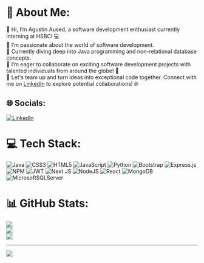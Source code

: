 # 💫 About Me:
👋 Hi, I’m Agustin Aused, a software development enthusiast currently interning at HSBC! 💻<br>👀 I’m passionate about the world of software development.<br>🌱 Currently diving deep into Java programming and non-relational database concepts.<br>💞️ I’m eager to collaborate on exciting software development projects with talented individuals from around the globe! 🚀<br>🤝 Let's team up and turn ideas into exceptional code together. Connect with me on [LinkedIn](https://linkedin.com/in/www.linkedin.com/in/agustinaused)  to explore potential collaborations! 🌐


## 🌐 Socials:
[![LinkedIn](https://img.shields.io/badge/LinkedIn-%230077B5.svg?logo=linkedin&logoColor=white)](https://linkedin.com/in/www.linkedin.com/in/agustinaused) 

# 💻 Tech Stack:
![Java](https://img.shields.io/badge/java-%23ED8B00.svg?style=for-the-badge&logo=openjdk&logoColor=white) ![CSS3](https://img.shields.io/badge/css3-%231572B6.svg?style=for-the-badge&logo=css3&logoColor=white) ![HTML5](https://img.shields.io/badge/html5-%23E34F26.svg?style=for-the-badge&logo=html5&logoColor=white) ![JavaScript](https://img.shields.io/badge/javascript-%23323330.svg?style=for-the-badge&logo=javascript&logoColor=%23F7DF1E) ![Python](https://img.shields.io/badge/python-3670A0?style=for-the-badge&logo=python&logoColor=ffdd54) ![Bootstrap](https://img.shields.io/badge/bootstrap-%238511FA.svg?style=for-the-badge&logo=bootstrap&logoColor=white) ![Express.js](https://img.shields.io/badge/express.js-%23404d59.svg?style=for-the-badge&logo=express&logoColor=%2361DAFB) ![NPM](https://img.shields.io/badge/NPM-%23CB3837.svg?style=for-the-badge&logo=npm&logoColor=white) ![JWT](https://img.shields.io/badge/JWT-black?style=for-the-badge&logo=JSON%20web%20tokens) ![Next JS](https://img.shields.io/badge/Next-black?style=for-the-badge&logo=next.js&logoColor=white) ![NodeJS](https://img.shields.io/badge/node.js-6DA55F?style=for-the-badge&logo=node.js&logoColor=white) ![React](https://img.shields.io/badge/react-%2320232a.svg?style=for-the-badge&logo=react&logoColor=%2361DAFB) ![MongoDB](https://img.shields.io/badge/MongoDB-%234ea94b.svg?style=for-the-badge&logo=mongodb&logoColor=white) ![MicrosoftSQLServer](https://img.shields.io/badge/Microsoft%20SQL%20Server-CC2927?style=for-the-badge&logo=microsoft%20sql%20server&logoColor=white)
# 📊 GitHub Stats:
![](https://github-readme-stats.vercel.app/api?username=AgustinAused&theme=dark&hide_border=false&include_all_commits=true&count_private=false)<br/>
![](https://github-readme-streak-stats.herokuapp.com/?user=AgustinAused&theme=dark&hide_border=false)<br/>
![](https://github-readme-stats.vercel.app/api/top-langs/?username=AgustinAused&theme=dark&hide_border=false&include_all_commits=true&count_private=false&layout=compact)

---
[![](https://visitcount.itsvg.in/api?id=AgustinAused&icon=0&color=0)](https://visitcount.itsvg.in)

